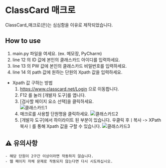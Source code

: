 # ClassCard 매크로
ClassCard_매크로(은)는 심심함을 이유로 제작되었습니다.

## How to use
1. main.py 파일을 여세요. (ex. 메모장, PyCharm)
2. line 12 의 ID 값에 본인의 클래스카드 아이디를 입력하세요.
3. line 13 의 PW 값에 본인의 클래스카드 비밀번호를 입력하세요.
4. line 14 의 path 값에 원하는 단원의 Xpath 값을 입력하세요.
* Xpath 값 구하는 방법
  1. https://www.classcard.net/Login 으로 이동합니다.
  2. F12 를 눌러 [개발자 도구]를 엽니다.
  3. [검사할 페이지 요소 선택]을 클릭하세요.<br/>
  ![클래스카드1](https://media.discordapp.net/attachments/830246342491111485/1164925288082309230/image.png?ex=6544fc37&is=65328737&hm=aae2168b0d77d33e70eab6691f108fa3d5a4aac18d6493d2b479220ad2e119f9&=)
  5. 매크로를 사용할 단원명을 클릭하세요.
  ![클래스카드2](https://media.discordapp.net/attachments/830246342491111485/1164924599067218032/image.png?ex=6544fb93&is=65328693&hm=13c32a2ae50786d392923d63588f31e345811ded5062b10f30163f8e753881ab&=)
  6. [개발자 도구]에서 하이라이트 된 부분이 있습니다. 우클릭 후ㅣ복사 -> XPath 복사ㅣ를 통해 Xpath 값을 구할 수 있습니다.
  ![클래스카드3](https://media.discordapp.net/attachments/830246342491111485/1164926605022466078/image.png?ex=6544fd71&is=65328871&hm=457162cf5d4d25463a1d69b8f84a38d071838b6d8182393c2c0a0bcd513cee16&=)

## ⚠ 유의사항
```
- 해당 단원이 2구간 이상이라면 작동하지 않습니다.
- 웹 페이지 자체 문제로 작동되지 않는다면 다시 시도하십시오.
```


  
